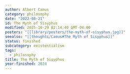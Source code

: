 ```yaml
---
author: Albert Camus
category: philosophy
date: "2022-08-21"
id: The Myth of Sisyphus
modified: 2025-10-29 02:14:40 GMT-04:00
posters: "[[library/posters/the-myth-of-sisyphus.jpg]]"
seealso: "[[thoughts/Camus#The Myth of Sisyphus]]"
status: finished
subcategory: existentialism
tags:
  - philosophy
title: The Myth of Sisyphus
year-finished: 2024
---
```

